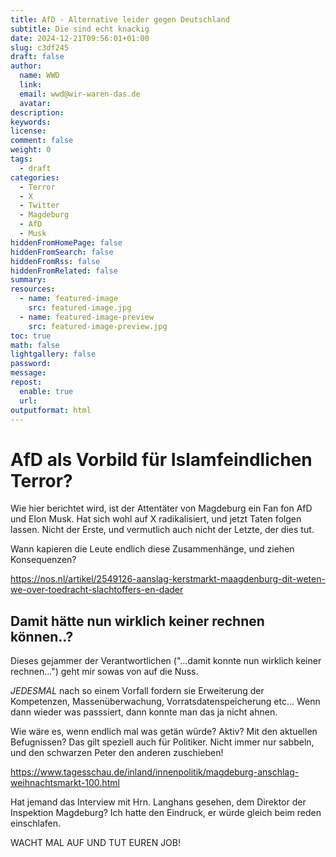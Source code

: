 ```yaml
---
title: AfD - Alternative leider gegen Deutschland
subtitle: Die sind echt knackig
date: 2024-12-21T09:56:01+01:00
slug: c3df245
draft: false
author:
  name: WWD
  link: 
  email: wwd@wir-waren-das.de
  avatar:
description:
keywords:
license:
comment: false
weight: 0
tags:
  - draft
categories:
  - Terror
  - X
  - Twitter
  - Magdeburg
  - AfD
  - Musk
hiddenFromHomePage: false
hiddenFromSearch: false
hiddenFromRss: false
hiddenFromRelated: false
summary:
resources:
  - name: featured-image
    src: featured-image.jpg
  - name: featured-image-preview
    src: featured-image-preview.jpg
toc: true
math: false
lightgallery: false
password:
message:
repost:
  enable: true
  url:
outputformat: html
---
```

<!--more-->
# AfD als Vorbild für Islamfeindlichen Terror?

Wie hier berichtet wird, ist der Attentäter von Magdeburg ein Fan fon AfD und Elon Musk. Hat sich wohl auf X radikalisiert, und jetzt Taten folgen lassen. Nicht der Erste, und vermutlich auch nicht der Letzte, der dies tut.

Wann kapieren die Leute endlich diese Zusammenhänge, und ziehen Konsequenzen?

https://nos.nl/artikel/2549126-aanslag-kerstmarkt-maagdenburg-dit-weten-we-over-toedracht-slachtoffers-en-dader

## Damit hätte nun wirklich keiner rechnen können..?

Dieses gejammer der Verantwortlichen ("...damit konnte nun wirklich keiner rechnen...") geht mir sowas von auf die Nuss.

_JEDESMAL_ nach so einem Vorfall fordern sie Erweiterung der Kompetenzen, Massenüberwachung, Vorratsdatenspeicherung etc... Wenn dann wieder was passsiert, dann konnte man das ja nicht ahnen.

Wie wäre es, wenn endlich mal was getän würde? Aktiv? Mit den aktuellen Befugnissen? Das gilt speziell auch für Politiker. Nicht immer nur sabbeln, und den schwarzen Peter den anderen zuschieben!

https://www.tagesschau.de/inland/innenpolitik/magdeburg-anschlag-weihnachtsmarkt-100.html

Hat jemand das Interview mit Hrn. Langhans gesehen, dem Direktor der Inspektion Magdeburg? Ich hatte den Eindruck, er würde gleich beim reden einschlafen.

WACHT MAL AUF UND TUT EUREN JOB!
